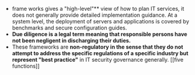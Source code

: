 - frame works gives a "high-level"**  view of how to plan IT services, it does not generally provide detailed implementation guidance. At a system level, the deployment of servers and applications is covered by benchmarks and secure configuration guides.
- **Due diligence is a legal term meaning that responsible persons have not been negligent in discharging their duties.**
- These frameworks are **non-regulatory in the sense that they do not attempt to address the specific regulations of a specific industry but represent "best practice"** in IT security governance generally.
[[five functions]]